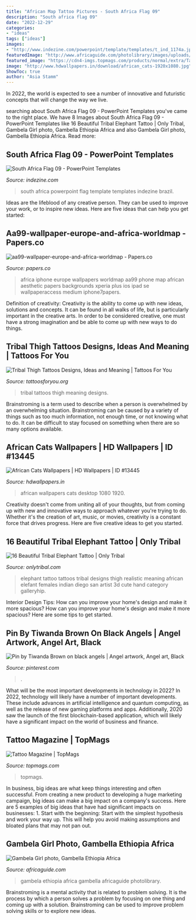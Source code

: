 ```yaml
---
title: "African Map Tattoo Pictures - South Africa Flag 09"
description: "South africa flag 09"
date: "2022-12-29"
categories:
- "ideas"
tags: ["ideas"]
images:
- "http://www.indezine.com/powerpoint/template/templates/t_ind_1174a.jpg"
featuredImage: "http://www.africaguide.com/photolibrary/images/uploads/126/stand_1282558616.jpg"
featured_image: "https://cdn4-imgs.topmags.com/products/normal/extra/Tattoo-7.jpg?auto=format&amp;cs=strip&amp;h=820&amp;lossless=true&amp;w=600&amp;s=7efb45f9de9bf992ddefbbc86ba6ede8"
image: "http://www.hdwallpapers.in/download/african_cats-1920x1080.jpg"
ShowToc: true
author: "Asia Stamm"
---
```



In 2022, the world is expected to see a number of innovative and futuristic concepts that will change the way we live.

	

		
searching about South Africa Flag 09 - PowerPoint Templates you've came to the right place. We have 8 Images about South Africa Flag 09 - PowerPoint Templates like 16 Beautiful Tribal Elephant Tattoo | Only Tribal, Gambela Girl photo, Gambella Ethiopia Africa and also Gambela Girl photo, Gambella Ethiopia Africa. Read more:
		
    
## South Africa Flag 09 - PowerPoint Templates

<img loading=lazy src="http://www.indezine.com/powerpoint/template/templates/t_ind_1174a.jpg" onerror="this.onerror=null;this.src='https://tse1.mm.bing.net/th?id=OIP.W5-fM4oEc6vVGYNYmexuTgAAAA&amp;pid=15.1';" alt="South Africa Flag 09 - PowerPoint Templates">

_Source: indezine.com_

>south africa powerpoint flag template templates indezine brazil. 

	

Ideas are the lifeblood of any creative person. They can be used to improve your work, or to inspire new ideas. Here are five ideas that can help you get started: 

    
## Aa99-wallpaper-europe-and-africa-worldmap - Papers.co

<img loading=lazy src="http://papers.co/wallpaper/papers.co-aa99-wallpaper-europe-and-africa-worldmap-34-iphone6-plus-wallpaper.jpg" onerror="this.onerror=null;this.src='https://tse3.mm.bing.net/th?id=OIP.YGNCnoAQOr9HOpeqKkmt5gHaNK&amp;pid=15.1';" alt="aa99-wallpaper-europe-and-africa-worldmap - Papers.co">

_Source: papers.co_

>africa iphone europe wallpapers worldmap aa99 phone map african aesthetic papers backgrounds xperia plus ios ipad se wallpaperaccess medium iphone7papers. 

	

Definition of creativity:
Creativity is the ability to come up with new ideas, solutions and concepts. It can be found in all walks of life, but is particularly important in the creative arts. In order to be considered creative, one must have a strong imagination and be able to come up with new ways to do things.

    
## Tribal Thigh Tattoos Designs, Ideas And Meaning | Tattoos For You

<img loading=lazy src="https://www.tattoosforyou.org/wp-content/uploads/2017/11/Tribal-Thigh-Tattoos-for-Women.jpg" onerror="this.onerror=null;this.src='https://tse4.mm.bing.net/th?id=OIP._P5DlXadGObudHYzRsRhQAHaJ4&amp;pid=15.1';" alt="Tribal Thigh Tattoos Designs, Ideas and Meaning | Tattoos For You">

_Source: tattoosforyou.org_

>tribal tattoos thigh meaning designs. 

	

Brainstroming is a term used to describe when a person is overwhelmed by an overwhelming situation. Brainstroming can be caused by a variety of things such as too much information, not enough time, or not knowing what to do. It can be difficult to stay focused on something when there are so many options available.

    
## African Cats Wallpapers | HD Wallpapers | ID #13445

<img loading=lazy src="http://www.hdwallpapers.in/download/african_cats-1920x1080.jpg" onerror="this.onerror=null;this.src='https://tse4.mm.bing.net/th?id=OIP.eGFHXE-D9W-iF8lyZV81KgHaEK&amp;pid=15.1';" alt="African Cats Wallpapers | HD Wallpapers | ID #13445">

_Source: hdwallpapers.in_

>african wallpapers cats desktop 1080 1920. 

	

Creativity doesn't come from uniting all of your thoughts, but from coming up with new and innovative ways to approach whatever you're trying to do. Whether it's the creation of art, music, or movies, creativity is a constant force that drives progress. Here are five creative ideas to get you started.

    
## 16 Beautiful Tribal Elephant Tattoo | Only Tribal

<img loading=lazy src="https://www.onlytribal.com/wp-content/uploads/2015/12/Tribal-Elephant-Tattoo-on-Thigh.jpg" onerror="this.onerror=null;this.src='https://tse1.mm.bing.net/th?id=OIP.M6l8GhA3gNikN_rkMKt-BQHaLH&amp;pid=15.1';" alt="16 Beautiful Tribal Elephant Tattoo | Only Tribal">

_Source: onlytribal.com_

>elephant tattoo tattoos tribal designs thigh realistic meaning african elefant females indian diego san artist 3d cute hand category galleryhip. 

	

Interior Design Tips: How can you improve your home's design and make it more spacious?
How can you improve your home's design and make it more spacious? Here are some tips to get started.

    
## Pin By Tiwanda Brown On Black Angels | Angel Artwork, Angel Art, Black

<img loading=lazy src="https://i.pinimg.com/736x/73/00/2d/73002dcaef2d0576a898bd70ca5b8b94.jpg" onerror="this.onerror=null;this.src='https://tse4.mm.bing.net/th?id=OIP.XTJJgDg3xkYUNlTGfP6pwgHaKx&amp;pid=15.1';" alt="Pin by Tiwanda Brown on black angels | Angel artwork, Angel art, Black">

_Source: pinterest.com_

>. 

	

What will be the most important developments in technology in 2022?
In 2022, technology will likely have a number of important developments. These include advances in artificial intelligence and quantum computing, as well as the release of new gaming platforms and apps. Additionally, 2020 saw the launch of the first blockchain-based application, which will likely have a significant impact on the world of business and finance.

    
## Tattoo Magazine | TopMags

<img loading=lazy src="https://cdn4-imgs.topmags.com/products/normal/extra/Tattoo-7.jpg?auto=format&amp;cs=strip&amp;h=820&amp;lossless=true&amp;w=600&amp;s=7efb45f9de9bf992ddefbbc86ba6ede8" onerror="this.onerror=null;this.src='https://tse1.mm.bing.net/th?id=OIP.TRwpoT7tm7Cksh1f_Q5Z1AHaKC&amp;pid=15.1';" alt="Tattoo Magazine | TopMags">

_Source: topmags.com_

>topmags. 

	

In business, big ideas are what keep things interesting and often successful. From creating a new product to developing a huge marketing campaign, big ideas can make a big impact on a company's success. Here are 5 examples of big ideas that have had significant impacts on businesses: 1. Start with the beginning: Start with the simplest hypothesis and work your way up. This will help you avoid making assumptions and bloated plans that may not pan out. 
    
## Gambela Girl Photo, Gambella Ethiopia Africa

<img loading=lazy src="http://www.africaguide.com/photolibrary/images/uploads/126/stand_1282558616.jpg" onerror="this.onerror=null;this.src='https://tse1.mm.bing.net/th?id=OIP.YWHPd5vJrAAYjMinS7xjZAHaJ4&amp;pid=15.1';" alt="Gambela Girl photo, Gambella Ethiopia Africa">

_Source: africaguide.com_

>gambela ethiopia africa gambella africaguide photolibrary. 

	

Brainstroming is a mental activity that is related to problem solving. It is the process by which a person solves a problem by focusing on one thing and coming up with a solution. Brainstroming can be used to improve problem solving skills or to explore new ideas.

